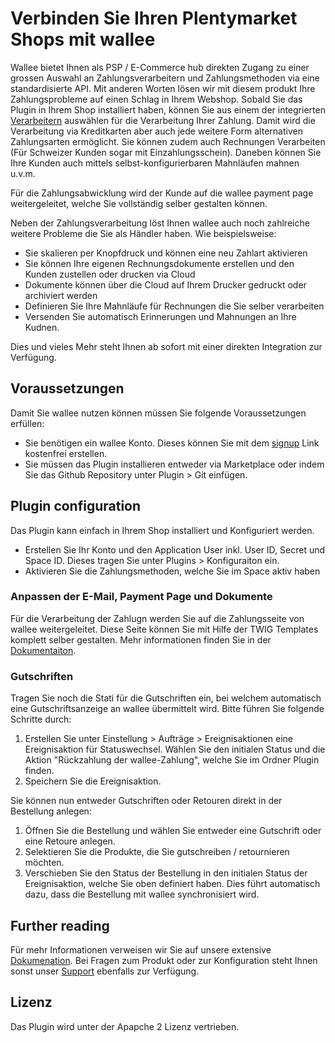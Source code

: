# Verbinden Sie Ihren Plentymarket Shops mit wallee

Wallee bietet Ihnen als PSP / E-Commerce hub direkten Zugang zu einer grossen Auswahl an Zahlungsverarbeitern und
Zahlungsmethoden via eine standardisierte API. Mit anderen Worten lösen wir mit diesem produkt
Ihre Zahlungsprobleme auf einen Schlag in Ihrem Webshop. Sobald Sie das Plugin in Ihrem Shop installiert haben,
können Sie aus einem der integrierten [Verarbeitern](https://app-wallee.com/en/processors) auswählen für die
Verarbeitung Ihrer Zahlung. Damit wird die Verarbeitung via Kreditkarten aber auch jede weitere Form alternativen
Zahlungsarten ermöglicht. Sie können zudem auch Rechnungen Verarbeiten (Für Schweizer Kunden sogar mit Einzahlungsschein).
Daneben können Sie Ihre Kunden auch mittels selbst-konfigurierbaren Mahnläufen mahnen u.v.m.
 
Für die Zahlungsabwicklung wird der Kunde auf die wallee payment page weitergeleitet, welche Sie vollständig selber gestalten können. 
 
Neben der Zahlungsverarbeitung löst Ihnen wallee auch noch zahlreiche weitere Probleme die Sie als Händler haben. Wie beispielsweise:

* Sie skalieren per Knopfdruck und können eine neu Zahlart aktivieren
* Sie können Ihre eigenen Rechnungsdokumente erstellen und den Kunden zustellen oder drucken via Cloud
* Dokumente können über die Cloud auf Ihrem Drucker gedruckt oder archiviert werden
* Definieren Sie Ihre Mahnläufe für Rechnungen die Sie selber verarbeiten
* Versenden Sie automatisch Erinnerungen und Mahnungen an Ihre Kudnen. 

Dies und vieles Mehr steht Ihnen ab sofort mit einer direkten Integration zur Verfügung. 


## Voraussetzungen

Damit Sie wallee nutzen können müssen Sie folgende Voraussetzungen erfüllen:

* Sie benötigen ein wallee Konto. Dieses können Sie mit dem [signup](https://app-wallee.com/user/signup) Link kostenfrei erstellen.
* Sie müssen das Plugin installieren entweder via Marketplace oder indem Sie das Github Repository unter Plugin > Git einfügen.

 
## Plugin configuration
 
Das Plugin kann einfach in Ihrem Shop installiert und Konfiguriert werden.

* Erstellen Sie Ihr Konto und den Application User inkl. User ID, Secret und Space ID. Dieses tragen Sie unter Plugins > Konfiguraiton ein.
* Aktivieren Sie die Zahlungsmethoden, welche Sie im Space aktiv haben

 
### Anpassen der E-Mail, Payment Page und Dokumente

Für die Verarbeitung der Zahlugn werden Sie auf die Zahlungsseite von wallee weitergeleitet. Diese Seite können Sie mit Hilfe der TWIG Templates komplett selber gestalten. Mehr informationen finden Sie in der [Dokumentaiton](https://app-wallee.com/de-ch/doc/document-handling).
 
 
### Gutschriften
 
Tragen Sie noch die Stati für die Gutschriften ein, bei welchem automatisch eine Gutschriftsanzeige an wallee übermittelt wird. 
Bitte führen Sie folgende Schritte durch:

1. Erstellen Sie unter Einstellung > Aufträge > Ereignisaktionen eine Ereignisaktion für Statuswechsel. Wählen Sie den initialen
Status und die Aktion "Rückzahlung der wallee-Zahlung", welche Sie im Ordner Plugin finden. 
2. Speichern Sie die Ereignisaktion.

Sie können nun entweder Gutschriften oder Retouren direkt in der Bestellung anlegen:

1. Öffnen Sie die Bestellung und wählen Sie entweder eine Gutschrift oder eine Retoure anlegen. 
2. Selektieren Sie die Produkte, die Sie gutschreiben / retournieren möchten. 
3. Verschieben Sie den Status der Bestellung in den initialen Status der Ereignisaktion, welche Sie oben definiert haben. Dies führt automatisch dazu,
dass die Bestellung mit wallee synchronisiert wird. 

## Further reading

Für mehr Informationen verweisen wir Sie auf unsere extensive [Dokumenation](https://app-wallee.com/de-ch/doc).
Bei Fragen zum Produkt oder zur Konfiguration steht Ihnen sonst unser [Support](https://wallee.com/support.html) ebenfalls zur Verfügung. 
 
## Lizenz
 
Das Plugin wird unter der Apapche 2 Lizenz vertrieben. 